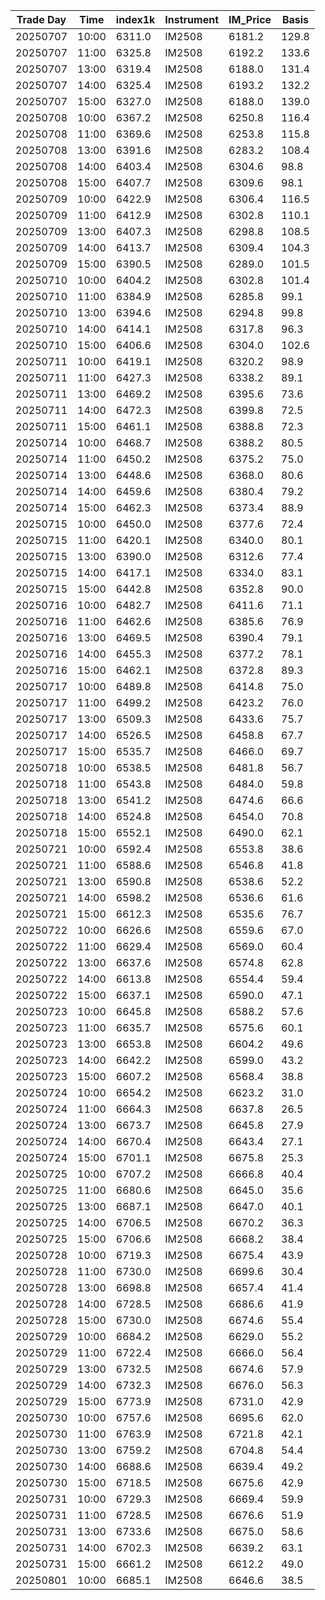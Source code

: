 | Trade Day  | Time | index1k | Instrument | IM_Price | Basis |
| ---------- | ---- | ------- | ---------- | -------- | ----- |
| 20250707 | 10:00 | 6311.0 | IM2508 | 6181.2 | 129.8 | 
| 20250707 | 11:00 | 6325.8 | IM2508 | 6192.2 | 133.6 | 
| 20250707 | 13:00 | 6319.4 | IM2508 | 6188.0 | 131.4 | 
| 20250707 | 14:00 | 6325.4 | IM2508 | 6193.2 | 132.2 | 
| 20250707 | 15:00 | 6327.0 | IM2508 | 6188.0 | 139.0 | 
| 20250708 | 10:00 | 6367.2 | IM2508 | 6250.8 | 116.4 | 
| 20250708 | 11:00 | 6369.6 | IM2508 | 6253.8 | 115.8 | 
| 20250708 | 13:00 | 6391.6 | IM2508 | 6283.2 | 108.4 | 
| 20250708 | 14:00 | 6403.4 | IM2508 | 6304.6 | 98.8 | 
| 20250708 | 15:00 | 6407.7 | IM2508 | 6309.6 | 98.1 | 
| 20250709 | 10:00 | 6422.9 | IM2508 | 6306.4 | 116.5 |
| 20250709 | 11:00 | 6412.9 | IM2508 | 6302.8 | 110.1 |
| 20250709 | 13:00 | 6407.3 | IM2508 | 6298.8 | 108.5 |
| 20250709 | 14:00 | 6413.7 | IM2508 | 6309.4 | 104.3 |
| 20250709 | 15:00 | 6390.5 | IM2508 | 6289.0 | 101.5 | 
| 20250710 | 10:00 | 6404.2 | IM2508 | 6302.8 | 101.4 | 
| 20250710 | 11:00 | 6384.9 | IM2508 | 6285.8 | 99.1 | 
| 20250710 | 13:00 | 6394.6 | IM2508 | 6294.8 | 99.8 | 
| 20250710 | 14:00 | 6414.1 | IM2508 | 6317.8 | 96.3 | 
| 20250710 | 15:00 | 6406.6 | IM2508 | 6304.0 | 102.6 | 
| 20250711 | 10:00 | 6419.1 | IM2508 | 6320.2 | 98.9 | 
| 20250711 | 11:00 | 6427.3 | IM2508 | 6338.2 | 89.1 | 
| 20250711 | 13:00 | 6469.2 | IM2508 | 6395.6 | 73.6 | 
| 20250711 | 14:00 | 6472.3 | IM2508 | 6399.8 | 72.5 | 
| 20250711 | 15:00 | 6461.1 | IM2508 | 6388.8 | 72.3 | 
| 20250714 | 10:00 | 6468.7 | IM2508 | 6388.2 | 80.5 | 
| 20250714 | 11:00 | 6450.2 | IM2508 | 6375.2 | 75.0 | 
| 20250714 | 13:00 | 6448.6 | IM2508 | 6368.0 | 80.6 | 
| 20250714 | 14:00 | 6459.6 | IM2508 | 6380.4 | 79.2 | 
| 20250714 | 15:00 | 6462.3 | IM2508 | 6373.4 | 88.9 | 
| 20250715 | 10:00 | 6450.0 | IM2508 | 6377.6 | 72.4 | 
| 20250715 | 11:00 | 6420.1 | IM2508 | 6340.0 | 80.1 | 
| 20250715 | 13:00 | 6390.0 | IM2508 | 6312.6 | 77.4 | 
| 20250715 | 14:00 | 6417.1 | IM2508 | 6334.0 | 83.1 | 
| 20250715 | 15:00 | 6442.8 | IM2508 | 6352.8 | 90.0 | 
| 20250716 | 10:00 | 6482.7 | IM2508 | 6411.6 | 71.1 | 
| 20250716 | 11:00 | 6462.6 | IM2508 | 6385.6 | 76.9 | 
| 20250716 | 13:00 | 6469.5 | IM2508 | 6390.4 | 79.1 | 
| 20250716 | 14:00 | 6455.3 | IM2508 | 6377.2 | 78.1 | 
| 20250716 | 15:00 | 6462.1 | IM2508 | 6372.8 | 89.3 | 
| 20250717 | 10:00 | 6489.8 | IM2508 | 6414.8 | 75.0 | 
| 20250717 | 11:00 | 6499.2 | IM2508 | 6423.2 | 76.0 | 
| 20250717 | 13:00 | 6509.3 | IM2508 | 6433.6 | 75.7 | 
| 20250717 | 14:00 | 6526.5 | IM2508 | 6458.8 | 67.7 | 
| 20250717 | 15:00 | 6535.7 | IM2508 | 6466.0 | 69.7 | 
| 20250718 | 10:00 | 6538.5 | IM2508 | 6481.8 | 56.7 | 
| 20250718 | 11:00 | 6543.8 | IM2508 | 6484.0 | 59.8 | 
| 20250718 | 13:00 | 6541.2 | IM2508 | 6474.6 | 66.6 | 
| 20250718 | 14:00 | 6524.8 | IM2508 | 6454.0 | 70.8 | 
| 20250718 | 15:00 | 6552.1 | IM2508 | 6490.0 | 62.1 | 
| 20250721 | 10:00 | 6592.4 | IM2508 | 6553.8 | 38.6 | 
| 20250721 | 11:00 | 6588.6 | IM2508 | 6546.8 | 41.8 | 
| 20250721 | 13:00 | 6590.8 | IM2508 | 6538.6 | 52.2 | 
| 20250721 | 14:00 | 6598.2 | IM2508 | 6536.6 | 61.6 | 
| 20250721 | 15:00 | 6612.3 | IM2508 | 6535.6 | 76.7 | 
| 20250722 | 10:00 | 6626.6 | IM2508 | 6559.6 | 67.0 | 
| 20250722 | 11:00 | 6629.4 | IM2508 | 6569.0 | 60.4 | 
| 20250722 | 13:00 | 6637.6 | IM2508 | 6574.8 | 62.8 | 
| 20250722 | 14:00 | 6613.8 | IM2508 | 6554.4 | 59.4 | 
| 20250722 | 15:00 | 6637.1 | IM2508 | 6590.0 | 47.1 | 
| 20250723 | 10:00 | 6645.8 | IM2508 | 6588.2 | 57.6 | 
| 20250723 | 11:00 | 6635.7 | IM2508 | 6575.6 | 60.1 | 
| 20250723 | 13:00 | 6653.8 | IM2508 | 6604.2 | 49.6 | 
| 20250723 | 14:00 | 6642.2 | IM2508 | 6599.0 | 43.2 | 
| 20250723 | 15:00 | 6607.2 | IM2508 | 6568.4 | 38.8 | 
| 20250724 | 10:00 | 6654.2 | IM2508 | 6623.2 | 31.0 | 
| 20250724 | 11:00 | 6664.3 | IM2508 | 6637.8 | 26.5 | 
| 20250724 | 13:00 | 6673.7 | IM2508 | 6645.8 | 27.9 | 
| 20250724 | 14:00 | 6670.4 | IM2508 | 6643.4 | 27.1 | 
| 20250724 | 15:00 | 6701.1 | IM2508 | 6675.8 | 25.3 | 
| 20250725 | 10:00 | 6707.2 | IM2508 | 6666.8 | 40.4 | 
| 20250725 | 11:00 | 6680.6 | IM2508 | 6645.0 | 35.6 | 
| 20250725 | 13:00 | 6687.1 | IM2508 | 6647.0 | 40.1 | 
| 20250725 | 14:00 | 6706.5 | IM2508 | 6670.2 | 36.3 | 
| 20250725 | 15:00 | 6706.6 | IM2508 | 6668.2 | 38.4 | 
| 20250728 | 10:00 | 6719.3 | IM2508 | 6675.4 | 43.9 | 
| 20250728 | 11:00 | 6730.0 | IM2508 | 6699.6 | 30.4 | 
| 20250728 | 13:00 | 6698.8 | IM2508 | 6657.4 | 41.4 | 
| 20250728 | 14:00 | 6728.5 | IM2508 | 6686.6 | 41.9 | 
| 20250728 | 15:00 | 6730.0 | IM2508 | 6674.6 | 55.4 | 
| 20250729 | 10:00 | 6684.2 | IM2508 | 6629.0 | 55.2 | 
| 20250729 | 11:00 | 6722.4 | IM2508 | 6666.0 | 56.4 | 
| 20250729 | 13:00 | 6732.5 | IM2508 | 6674.6 | 57.9 | 
| 20250729 | 14:00 | 6732.3 | IM2508 | 6676.0 | 56.3 | 
| 20250729 | 15:00 | 6773.9 | IM2508 | 6731.0 | 42.9 | 
| 20250730 | 10:00 | 6757.6 | IM2508 | 6695.6 | 62.0 | 
| 20250730 | 11:00 | 6763.9 | IM2508 | 6721.8 | 42.1 | 
| 20250730 | 13:00 | 6759.2 | IM2508 | 6704.8 | 54.4 | 
| 20250730 | 14:00 | 6688.6 | IM2508 | 6639.4 | 49.2 | 
| 20250730 | 15:00 | 6718.5 | IM2508 | 6675.6 | 42.9 | 
| 20250731 | 10:00 | 6729.3 | IM2508 | 6669.4 | 59.9 | 
| 20250731 | 11:00 | 6728.5 | IM2508 | 6676.6 | 51.9 | 
| 20250731 | 13:00 | 6733.6 | IM2508 | 6675.0 | 58.6 | 
| 20250731 | 14:00 | 6702.3 | IM2508 | 6639.2 | 63.1 | 
| 20250731 | 15:00 | 6661.2 | IM2508 | 6612.2 | 49.0 | 
| 20250801 | 10:00 | 6685.1 | IM2508 | 6646.6 | 38.5 | 
